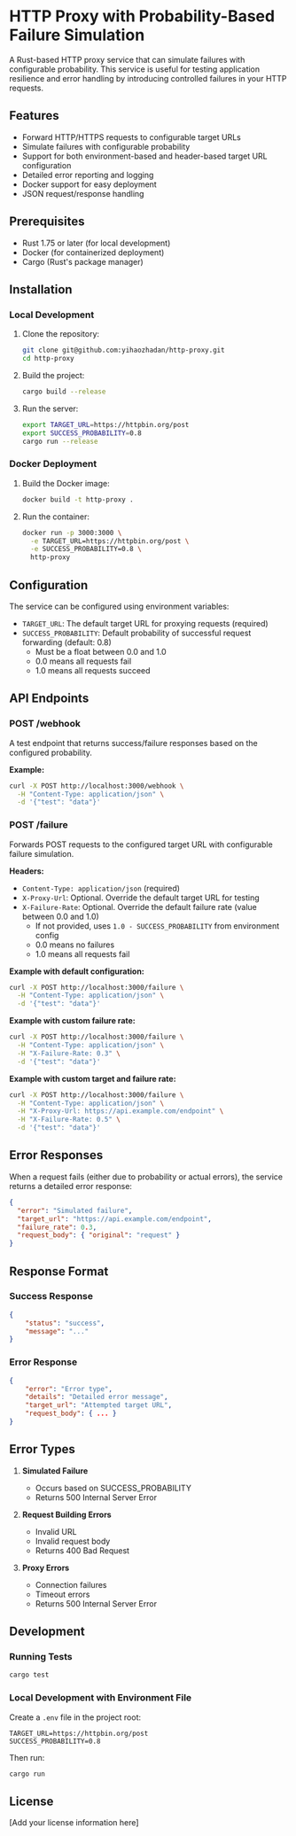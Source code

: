 # HTTP Proxy with Probability-Based Failure Simulation

A Rust-based HTTP proxy service that can simulate failures with configurable probability. This service is useful for testing application resilience and error handling by introducing controlled failures in your HTTP requests.

## Features

- Forward HTTP/HTTPS requests to configurable target URLs
- Simulate failures with configurable probability
- Support for both environment-based and header-based target URL configuration
- Detailed error reporting and logging
- Docker support for easy deployment
- JSON request/response handling

## Prerequisites

- Rust 1.75 or later (for local development)
- Docker (for containerized deployment)
- Cargo (Rust's package manager)

## Installation

### Local Development

1. Clone the repository:
   ```bash
   git clone git@github.com:yihaozhadan/http-proxy.git
   cd http-proxy
   ```

2. Build the project:
   ```bash
   cargo build --release
   ```

3. Run the server:
   ```bash
   export TARGET_URL=https://httpbin.org/post
   export SUCCESS_PROBABILITY=0.8
   cargo run --release
   ```

### Docker Deployment

1. Build the Docker image:
   ```bash
   docker build -t http-proxy .
   ```

2. Run the container:
   ```bash
   docker run -p 3000:3000 \
     -e TARGET_URL=https://httpbin.org/post \
     -e SUCCESS_PROBABILITY=0.8 \
     http-proxy
   ```

## Configuration

The service can be configured using environment variables:

- `TARGET_URL`: The default target URL for proxying requests (required)
- `SUCCESS_PROBABILITY`: Default probability of successful request forwarding (default: 0.8)
  - Must be a float between 0.0 and 1.0
  - 0.0 means all requests fail
  - 1.0 means all requests succeed

## API Endpoints

### POST /webhook

A test endpoint that returns success/failure responses based on the configured probability.

**Example:**
```bash
curl -X POST http://localhost:3000/webhook \
  -H "Content-Type: application/json" \
  -d '{"test": "data"}'
```

### POST /failure

Forwards POST requests to the configured target URL with configurable failure simulation.

**Headers:**
- `Content-Type: application/json` (required)
- `X-Proxy-Url`: Optional. Override the default target URL for testing
- `X-Failure-Rate`: Optional. Override the default failure rate (value between 0.0 and 1.0)
  - If not provided, uses `1.0 - SUCCESS_PROBABILITY` from environment config
  - 0.0 means no failures
  - 1.0 means all requests fail

**Example with default configuration:**
```bash
curl -X POST http://localhost:3000/failure \
  -H "Content-Type: application/json" \
  -d '{"test": "data"}'
```

**Example with custom failure rate:**
```bash
curl -X POST http://localhost:3000/failure \
  -H "Content-Type: application/json" \
  -H "X-Failure-Rate: 0.3" \
  -d '{"test": "data"}'
```

**Example with custom target and failure rate:**
```bash
curl -X POST http://localhost:3000/failure \
  -H "Content-Type: application/json" \
  -H "X-Proxy-Url: https://api.example.com/endpoint" \
  -H "X-Failure-Rate: 0.5" \
  -d '{"test": "data"}'
```

## Error Responses

When a request fails (either due to probability or actual errors), the service returns a detailed error response:

```json
{
  "error": "Simulated failure",
  "target_url": "https://api.example.com/endpoint",
  "failure_rate": 0.3,
  "request_body": { "original": "request" }
}
```

## Response Format

### Success Response
```json
{
    "status": "success",
    "message": "..."
}
```

### Error Response
```json
{
    "error": "Error type",
    "details": "Detailed error message",
    "target_url": "Attempted target URL",
    "request_body": { ... }
}
```

## Error Types

1. **Simulated Failure**
   - Occurs based on SUCCESS_PROBABILITY
   - Returns 500 Internal Server Error

2. **Request Building Errors**
   - Invalid URL
   - Invalid request body
   - Returns 400 Bad Request

3. **Proxy Errors**
   - Connection failures
   - Timeout errors
   - Returns 500 Internal Server Error

## Development

### Running Tests
```bash
cargo test
```

### Local Development with Environment File
Create a `.env` file in the project root:
```env
TARGET_URL=https://httpbin.org/post
SUCCESS_PROBABILITY=0.8
```

Then run:
```bash
cargo run
```

## License

[Add your license information here]